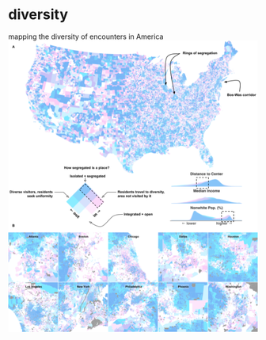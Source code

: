 # diversity
mapping the diversity of encounters in America
![](https://github.com/asrenninger/diversity/blob/main/viz/banner.png?raw=true)